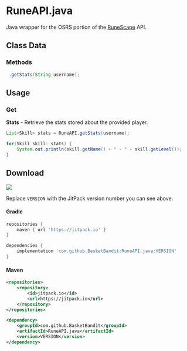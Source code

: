# RuneAPI.java
Java wrapper for the OSRS portion of the [RuneScape](https://oldschool.runescape.com/) API.

## Class Data

### Methods

```java
 .getStats(String username);
```

## Usage

### Get

**Stats** - Retrieve the stats stored about the provided player.
```java
List<Skill> stats = RuneAPI.getStats(username);

for(Skill skill: stats) {
    System.out.println(skill.getName() + " - " + skill.getLevel());
}
```

## Download

[![](https://jitpack.io/v/BasketBandit/RuneAPI.java.svg)](https://jitpack.io/#BasketBandit/RuneAPI.java)
 
Replace `VERSION` with the JitPack version number you can see above.
 
#### Gradle
```gradle
repositories {
    maven { url 'https://jitpack.io' }
}
```

```gradle
dependencies {
    implementation 'com.github.BasketBandit:RuneAPI.java:VERSION'
}
```
 
#### Maven
```xml
<repositories>
    <repository>
        <id>jitpack.io</id>
        <url>https://jitpack.io</url>
    </repository>
</repositories>
```  

```xml
<dependency>
    <groupId>com.github.BasketBandit</groupId>
    <artifactId>RuneAPI.java</artifactId>
    <version>VERSION</version>
</dependency>
```